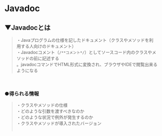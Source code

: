 # Javadoc

## ▼Javadocとは
>・Javaプログラムの仕様を記したドキュメント（クラスやメソッドを利用する人向けのドキュメント）<br>
>・Javadocコメント（`/**コメント*/`）としてソースコード内のクラスやメソッドの前に記述する<br>
>。javadocコマンドでHTML形式に変換され、ブラウザやIDEで閲覧出来るようになる
<br>

### ●得られる情報
>・クラスやメソッドの仕様<br>
>・どのような引数を渡すべきなのか<br>
>・どのような状況で例外が発生するのか<br>
>・クラスやメソッドが導入されたバージョン<br>
><br>
